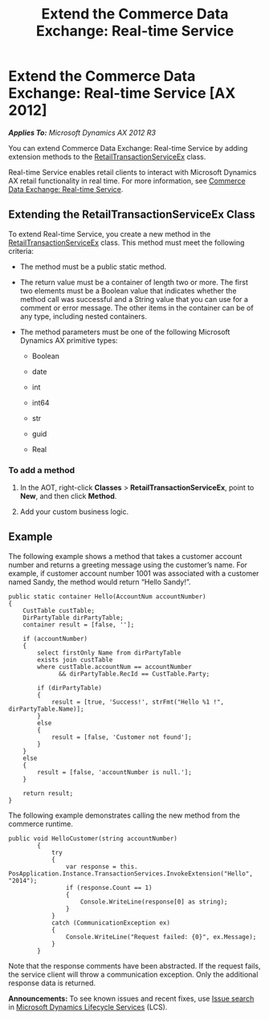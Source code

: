 ﻿---
title: 'Extend the Commerce Data Exchange: Real-time Service'
TOCTitle: 'Extend the Commerce Data Exchange: Real-time Service'
ms:assetid: 79f7d449-f804-4ded-b7f2-92d86b6713d9
ms:mtpsurl: https://technet.microsoft.com/en-us/library/Dn126098(v=AX.60)
ms:contentKeyID: 52075233
ms.date: 05/18/2015
mtps_version: v=AX.60
---

# Extend the Commerce Data Exchange: Real-time Service [AX 2012]


_**Applies To:** Microsoft Dynamics AX 2012 R3_

You can extend Commerce Data Exchange: Real-time Service by adding extension methods to the [RetailTransactionServiceEx](https://technet.microsoft.com/en-us/library/hh813763\(v=ax.60\)) class.

Real-time Service enables retail clients to interact with Microsoft Dynamics AX retail functionality in real time. For more information, see [Commerce Data Exchange: Real-time Service](commerce-data-exchange-real-time-service.md).

## Extending the RetailTransactionServiceEx Class

To extend Real-time Service, you create a new method in the [RetailTransactionServiceEx](https://technet.microsoft.com/en-us/library/hh813763\(v=ax.60\)) class. This method must meet the following criteria:

  - The method must be a public static method.

  - The return value must be a container of length two or more. The first two elements must be a Boolean value that indicates whether the method call was successful and a String value that you can use for a comment or error message. The other items in the container can be of any type, including nested containers.

  - The method parameters must be one of the following Microsoft Dynamics AX primitive types:
    
      - Boolean
    
      - date
    
      - int
    
      - int64
    
      - str
    
      - guid
    
      - Real

### To add a method

1.  In the AOT, right-click **Classes** \> **RetailTransactionServiceEx**, point to **New**, and then click **Method**.

2.  Add your custom business logic.

## Example

The following example shows a method that takes a customer account number and returns a greeting message using the customer’s name. For example, if customer account number 1001 was associated with a customer named Sandy, the method would return “Hello Sandy\!”.

    public static container Hello(AccountNum accountNumber)
    {
        CustTable custTable;
        DirPartyTable dirPartyTable;
        container result = [false, ''];
        
        if (accountNumber)
        {
            select firstOnly Name from dirPartyTable
            exists join custTable
            where custTable.accountNum == accountNumber 
                  && dirPartyTable.RecId == CustTable.Party;
            
            if (dirPartyTable)
            {
                result = [true, 'Success!', strFmt("Hello %1 !", dirPartyTable.Name)];
            }
            else
            {
                result = [false, 'Customer not found'];
            }
        }
        else
        {
            result = [false, 'accountNumber is null.'];
        }
        
        return result;
    }

The following example demonstrates calling the new method from the commerce runtime.

    public void HelloCustomer(string accountNumber)
            {
                try
                {
                    var response = this. PosApplication.Instance.TransactionServices.InvokeExtension("Hello", "2014");
                    if (response.Count == 1)
                    {
                        Console.WriteLine(response[0] as string);
                    }
                }
                catch (CommunicationException ex)
                {
                    Console.WriteLine("Request failed: {0}", ex.Message);
                }
            }

Note that the response comments have been abstracted. If the request fails, the service client will throw a communication exception. Only the additional response data is returned.

  
**Announcements:** To see known issues and recent fixes, use [Issue search](http://go.microsoft.com/fwlink/?linkid=389258) in [Microsoft Dynamics Lifecycle Services](http://go.microsoft.com/fwlink/?linkid=306505) (LCS).


